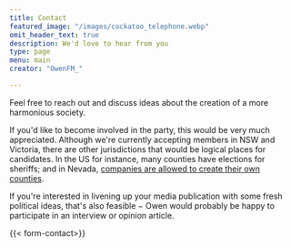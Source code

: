 ```yaml
---
title: Contact
featured_image: "/images/cockatoo_telephone.webp"
omit_header_text: true
description: We'd love to hear from you
type: page
menu: main
creator: "OwenFM_"

---
```


Feel free to reach out and discuss ideas about the creation of a more harmonious society.

If you'd like to become involved in the party, this would be very much appreciated. Although we're currently accepting members in NSW and Victoria, there are other jurisdictions that would be logical places for candidates. In the US for instance, many counties have elections for sheriffs; and in Nevada, [companies are allowed to create their own counties](https://apnews.com/article/legislature-legislation-local-governments-nevada-economy-2fa79128a7bf41073c1e9102e8a0e5f0).

If you're interested in livening up your media publication with some fresh political ideas, that's also feasible − Owen would probably be happy to participate in an interview or opinion article.

{{< form-contact>}}
